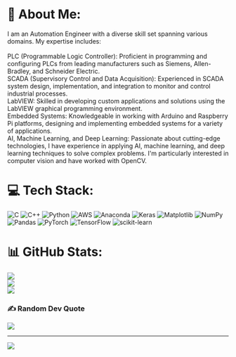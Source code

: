 # 💫 About Me:
I am an Automation Engineer with a diverse skill set spanning various domains. My expertise includes:<br><br>PLC (Programmable Logic Controller): Proficient in programming and configuring PLCs from leading manufacturers such as Siemens, Allen-Bradley, and Schneider Electric.<br>SCADA (Supervisory Control and Data Acquisition): Experienced in SCADA system design, implementation, and integration to monitor and control industrial processes.<br>LabVIEW: Skilled in developing custom applications and solutions using the LabVIEW graphical programming environment.<br>Embedded Systems: Knowledgeable in working with Arduino and Raspberry Pi platforms, designing and implementing embedded systems for a variety of applications.<br>AI, Machine Learning, and Deep Learning: Passionate about cutting-edge technologies, I have experience in applying AI, machine learning, and deep learning techniques to solve complex problems. I'm particularly interested in computer vision and have worked with OpenCV.


# 💻 Tech Stack:
![C](https://img.shields.io/badge/c-%2300599C.svg?style=plastic&logo=c&logoColor=white) ![C++](https://img.shields.io/badge/c++-%2300599C.svg?style=plastic&logo=c%2B%2B&logoColor=white) ![Python](https://img.shields.io/badge/python-3670A0?style=plastic&logo=python&logoColor=ffdd54) ![AWS](https://img.shields.io/badge/AWS-%23FF9900.svg?style=plastic&logo=amazon-aws&logoColor=white) ![Anaconda](https://img.shields.io/badge/Anaconda-%2344A833.svg?style=plastic&logo=anaconda&logoColor=white) ![Keras](https://img.shields.io/badge/Keras-%23D00000.svg?style=plastic&logo=Keras&logoColor=white) ![Matplotlib](https://img.shields.io/badge/Matplotlib-%23ffffff.svg?style=plastic&logo=Matplotlib&logoColor=black) ![NumPy](https://img.shields.io/badge/numpy-%23013243.svg?style=plastic&logo=numpy&logoColor=white) ![Pandas](https://img.shields.io/badge/pandas-%23150458.svg?style=plastic&logo=pandas&logoColor=white) ![PyTorch](https://img.shields.io/badge/PyTorch-%23EE4C2C.svg?style=plastic&logo=PyTorch&logoColor=white) ![TensorFlow](https://img.shields.io/badge/TensorFlow-%23FF6F00.svg?style=plastic&logo=TensorFlow&logoColor=white) ![scikit-learn](https://img.shields.io/badge/scikit--learn-%23F7931E.svg?style=plastic&logo=scikit-learn&logoColor=white)
# 📊 GitHub Stats:
![](https://github-readme-stats.vercel.app/api?username=MuraliKannan172&theme=github_dark&hide_border=false&include_all_commits=true&count_private=false)<br/>
![](https://github-readme-streak-stats.herokuapp.com/?user=MuraliKannan172&theme=github_dark&hide_border=false)<br/>
![](https://github-readme-stats.vercel.app/api/top-langs/?username=MuraliKannan172&theme=github_dark&hide_border=false&include_all_commits=true&count_private=false&layout=compact)

### ✍️ Random Dev Quote
![](https://quotes-github-readme.vercel.app/api?type=horizontal&theme=dark)

---
[![](https://visitcount.itsvg.in/api?id=MuraliKannan172&icon=6&color=12)](https://visitcount.itsvg.in)

<!-- Proudly created with GPRM ( https://gprm.itsvg.in ) -->
